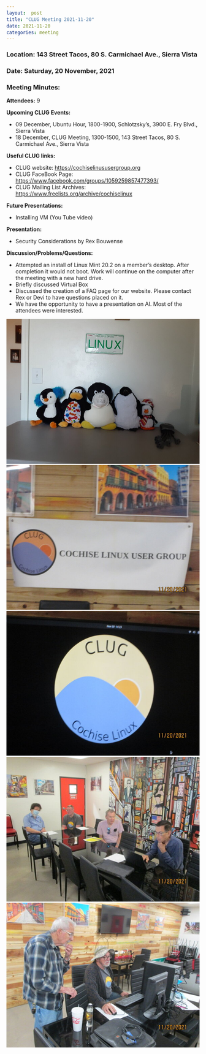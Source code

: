 ```yaml
---
layout:  post
title: "CLUG Meeting 2021-11-20"
date: 2021-11-20
categories: meeting
---
```


### Location: 143 Street Tacos, 80 S. Carmichael Ave., Sierra Vista

### Date: Saturday, 20 November, 2021

### Meeting Minutes:

**Attendees:** 9

**Upcoming CLUG Events:**
 * 09 December, Ubuntu Hour, 1800-1900, Schlotzsky’s, 3900 E. Fry Blvd., Sierra Vista 
 * 18 December, CLUG Meeting, 1300-1500, 143 Street Tacos, 80 S. Carmichael Ave., Sierra Vista

**Useful CLUG links:**
 * CLUG website:  https://cochiselinususergroup.org
 * CLUG FaceBook Page:  https://www.facebook.com/groups/1059259857477393/
 * CLUG Mailing List Archives:  https://www.freelists.org/archive/cochiselinux

**Future Presentations:**
 * Installing VM (You Tube video)

**Presentation:**
 * Security Considerations by Rex Bouwense

**Discussion/Problems/Questions:**
 * Attempted an install of Linux Mint 20.2 on a member’s desktop.  After completion it would not boot.  Work will continue on the computer after the meeting with a new hard drive.
 * Briefly discussed Virtual Box
 * Discussed the creation of a FAQ page for our website.  Please contact Rex or Devi to have questions placed on it.
 * We have the opportunity to have a presentation on AI.  Most of the attendees were interested.

![alt text](https://raw.githubusercontent.com/CochiseLinuxUsersGroup/CochiseLinuxUsersGroup.github.io/master/images/rsz_thetuxes-2.jpg)
![alt text](https://raw.githubusercontent.com/CochiseLinuxUsersGroup/CochiseLinuxUsersGroup.github.io/master/images/rsz_clug_mtg_2021-11-20_2.jpg)
![alt text](https://raw.githubusercontent.com/CochiseLinuxUsersGroup/CochiseLinuxUsersGroup.github.io/master/images/rsz_clug_mtg_2021-11-20_3.jpg)
![alt text](https://raw.githubusercontent.com/CochiseLinuxUsersGroup/CochiseLinuxUsersGroup.github.io/master/images/rsz_clug_mtg_2021-11-20_1.jpg)
![alt text](https://raw.githubusercontent.com/CochiseLinuxUsersGroup/CochiseLinuxUsersGroup.github.io/master/images/rsz_clug_mtg_2021-11-20_4.jpg)
